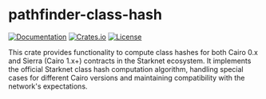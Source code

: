 # pathfinder-class-hash

[![Documentation](https://docs.rs/pathfinder-class-hash/badge.svg)](https://docs.rs/pathfinder-class-hash)
[![Crates.io](https://img.shields.io/crates/v/pathfinder-class-hash)](https://crates.io/crates/pathfinder-class-hash)
[![License](https://img.shields.io/crates/l/pathfinder-class-hash)](https://github.com/eqlabs/pathfinder/blob/main/crates/class-hash/LICENSE)


This crate provides functionality to compute class hashes for both Cairo 0.x and Sierra (Cairo 1.x+) contracts in the Starknet ecosystem. It implements the official Starknet class hash computation algorithm, handling special cases for different Cairo versions and maintaining compatibility with the network's expectations.
